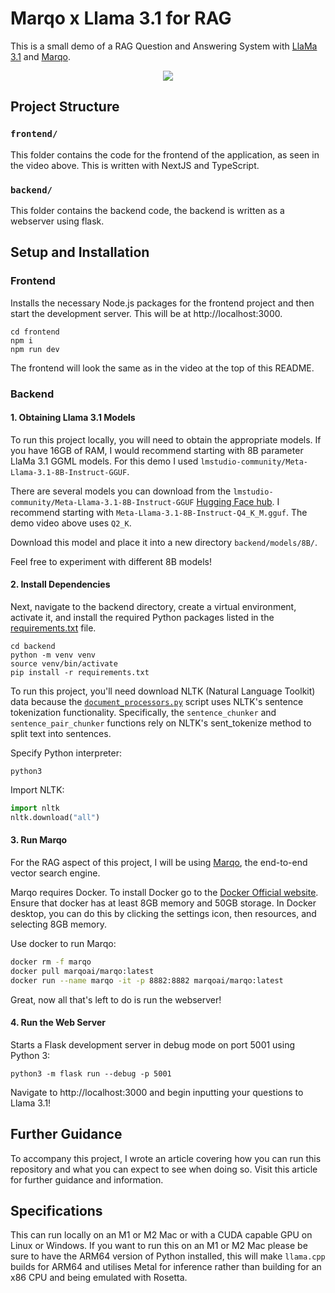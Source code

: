 # Marqo x Llama 3.1 for RAG

This is a small demo of a RAG Question and Answering System with [LlaMa 3.1](https://llama.meta.com/) and [Marqo](https://marqo.ai/).

<p align="center">
    <a><img src="https://github.com/ellie-sleightholm/marqo-llama3_1/assets/marqo_llama3_1_demo.mp4"></a>
</p>

## Project Structure

### `frontend/`

This folder contains the code for the frontend of the application, as seen in the video above. This is written with NextJS and TypeScript.

### `backend/`

This folder contains the backend code, the backend is written as a webserver using flask.

## Setup and Installation

### Frontend

Installs the necessary Node.js packages for the frontend project and then start the development server. This will be at http://localhost:3000.
```
cd frontend
npm i
npm run dev
```
The frontend will look the same as in the video at the top of this README. 

### Backend

#### 1. Obtaining Llama 3.1 Models
To run this project locally, you will need to obtain the appropriate models. If you have 16GB of RAM, I would recommend starting with 8B parameter LlaMa 3.1 GGML models. For this demo I used `lmstudio-community/Meta-Llama-3.1-8B-Instruct-GGUF`. 

There are several models you can download from the `lmstudio-community/Meta-Llama-3.1-8B-Instruct-GGUF` [Hugging Face hub](https://huggingface.co/lmstudio-community/Meta-Llama-3.1-8B-Instruct-GGUF/tree/main). I recommend starting with `Meta-Llama-3.1-8B-Instruct-Q4_K_M.gguf`. The demo video above uses `Q2_K`.

Download this model and place it into a new directory `backend/models/8B/`.

Feel free to experiment with different 8B models!

#### 2. Install Dependencies
Next, navigate to the backend directory, create a virtual environment, activate it, and install the required Python packages listed in the [requirements.txt](/backend/requirements.txt) file.

```
cd backend
python -m venv venv
source venv/bin/activate
pip install -r requirements.txt
```

To run this project, you'll need download NLTK (Natural Language Toolkit) data because the [`document_processors.py`](/backend/document_processors.py) script uses NLTK's sentence tokenization functionality. Specifically, the `sentence_chunker` and `sentence_pair_chunker` functions rely on NLTK's sent_tokenize method to split text into sentences.

Specify Python interpreter:
```
python3
```
Import NLTK:
```python
import nltk
nltk.download("all")
```

#### 3. Run Marqo
For the RAG aspect of this project, I will be using [Marqo](https://marqo.ai/), the end-to-end vector search engine.

Marqo requires Docker. To install Docker go to the [Docker Official website](https://docs.docker.com/get-docker/). Ensure that docker has at least 8GB memory and 50GB storage. In Docker desktop, you can do this by clicking the settings icon, then resources, and selecting 8GB memory.

Use docker to run Marqo:

```bash
docker rm -f marqo
docker pull marqoai/marqo:latest
docker run --name marqo -it -p 8882:8882 marqoai/marqo:latest
```

Great, now all that's left to do is run the webserver!

#### 4. Run the Web Server
Starts a Flask development server in debug mode on port 5001 using Python 3:
```
python3 -m flask run --debug -p 5001
```

Navigate to http://localhost:3000 and begin inputting your questions to Llama 3.1!

## Further Guidance
To accompany this project, I wrote an article covering how you can run this repository and what you can expect to see when doing so. Visit this article for further guidance and information.

## Specifications
This can run locally on an M1 or M2 Mac or with a CUDA capable GPU on Linux or Windows. If you want to run this on an M1 or M2 Mac please be sure to have the ARM64 version of Python installed, this will make `llama.cpp` builds for ARM64 and utilises Metal for inference rather than building for an x86 CPU and being emulated with Rosetta.
